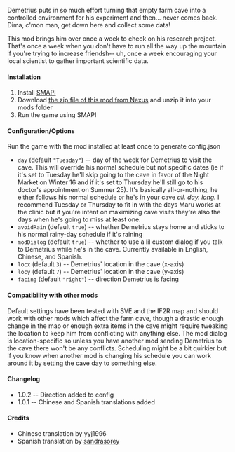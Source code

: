 Demetrius puts in so much effort turning that empty farm cave into a controlled environment for his experiment and then… never comes back. Dima, c'mon man, get down here and collect some data!

This mod brings him over once a week to check on his research project. That's once a week when you don't have to run all the way up the mountain if you're trying to increase friendsh-- uh, once a week encouraging your local scientist to gather important scientific data.

#### Installation  

1. Install [SMAPI](http://smapi.io)
2. Download [the zip file of this mod from Nexus](https://www.nexusmods.com/stardewvalley/mods/5477) and unzip it into your mods folder
3. Run the game using SMAPI

#### Configuration/Options

Run the game with the mod installed at least once to generate config.json

* `day` (default `"Tuesday"`) -- day of the week for Demetrius to visit the cave. This will override his normal schedule but not specific dates (ie if it's set to Tuesday he'll skip going to the cave in favor of the Night Market on Winter 16 and if it's set to Thursday he'll still go to his doctor's appointment on Summer 25). It's basically all-or-nothing, he either follows his normal schedule or he's in your cave *all. day. long.* I recommend Tuesday or Thursday to fit in with the days Maru works at the clinic but if you're intent on maximizing cave visits they're also the days when he's going to miss at least one.
* `avoidRain` (default `true`) -- whether Demetrius stays home and sticks to his normal rainy-day schedule if it's raining
* `modDialog` (default `true`) -- whether to use a lil custom dialog if you talk to Demetrius while he's in the cave. Currently available in English, Chinese, and Spanish.
* `locx` (default `3`) -- Demetrius' location in the cave (x-axis)
* `locy` (default `7`) -- Demetrius' location in the cave (y-axis)
* `facing` (default `"right"`) -- direction Demetrius is facing 

#### Compatibility with other mods

Default settings have been tested with SVE and the IF2R map and should work with other mods which affect the farm cave, though a drastic enough change in the map or enough extra items in the cave might require tweaking the location to keep him from conflicting with anything else. The mod dialog is location-specific so unless you have another mod sending Demetrius to the cave there won't be any conflicts. Scheduling might be a bit quirkier but if you know when another mod is changing his schedule you can work around it by setting the cave day to something else.

#### Changelog
* 1.0.2 -- Direction added to config
* 1.0.1 -- Chinese and Spanish translations added

#### Credits

* Chinese translation by yyj1996
* Spanish translation by [sandrasorey](url=https://www.nexusmods.com/stardewvalley/users/44879567)
